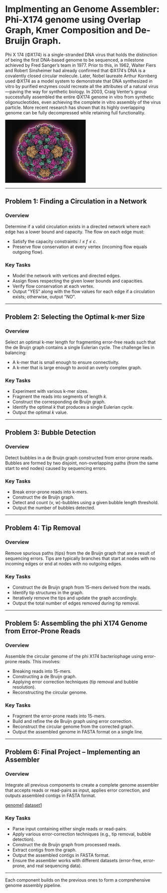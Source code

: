 # Implmenting an Genome Assembler: Phi-X174 genome using Overlap Graph, Kmer Composition and De-Bruijn Graph.

Phi X 174 (ΦX174) is a single-stranded DNA virus that holds the distinction of being the first DNA-based genome to be sequenced, a milestone achieved by Fred Sanger’s team in 1977. Prior to this, in 1962, Walter Fiers and Robert Sinsheimer had already confirmed that ΦX174’s DNA is a covalently closed circular molecule. Later, Nobel laureate Arthur Kornberg used ΦX174 as a model system to demonstrate that DNA synthesized in vitro by purified enzymes could recreate all the attributes of a natural virus—paving the way for synthetic biology. In 2003, Craig Venter’s group successfully assembled the entire ΦX174 genome in vitro from synthetic oligonucleotides, even achieving the complete in vitro assembly of the virus particle. More recent research has shown that its highly overlapping genome can be fully decompressed while retaining full functionality.

<img width="259" alt="default" src="https://github.com/nour29110/Genome-Assembly-via-de-Bruijn-Graphs/blob/main/week3_Assembly%20Faces%20Real%20Sequencing%20Data/Phi-X174.png">

---

## Problem 1: Finding a Circulation in a Network

### Overview
Determine if a valid circulation exists in a directed network where each edge has a lower bound and capacity. The flow on each edge must:
- Satisfy the capacity constraints: _l ≤ f ≤ c_.
- Preserve flow conservation at every vertex (incoming flow equals outgoing flow).

### Key Tasks
- Model the network with vertices and directed edges.
- Assign flows respecting the given lower bounds and capacities.
- Verify flow conservation at each vertex.
- Output "YES" along with the flow values for each edge if a circulation exists; otherwise, output "NO".

---

## Problem 2: Selecting the Optimal k-mer Size

### Overview
Select an optimal k-mer length for fragmenting error-free reads such that the de Bruijn graph contains a single Eulerian cycle. The challenge lies in balancing:
- A k-mer that is small enough to ensure connectivity.
- A k-mer that is large enough to avoid an overly complex graph.

### Key Tasks
- Experiment with various k-mer sizes.
- Fragment the reads into segments of length _k_.
- Construct the corresponding de Bruijn graph.
- Identify the optimal _k_ that produces a single Eulerian cycle.
- Output the optimal _k_ value.

---

## Problem 3: Bubble Detection

### Overview
Detect bubbles in a de Bruijn graph constructed from error-prone reads. Bubbles are formed by two disjoint, non-overlapping paths (from the same start to end nodes) caused by sequencing errors.

### Key Tasks
- Break error-prone reads into k-mers.
- Construct the de Bruijn graph.
- Detect and count (v, w)-bubbles using a given bubble length threshold.
- Output the number of bubbles detected.

---

## Problem 4: Tip Removal

### Overview
Remove spurious paths (tips) from the de Bruijn graph that are a result of sequencing errors. Tips are typically branches that start at nodes with no incoming edges or end at nodes with no outgoing edges.

### Key Tasks
- Construct the de Bruijn graph from 15-mers derived from the reads.
- Identify tip structures in the graph.
- Iteratively remove the tips and update the graph accordingly.
- Output the total number of edges removed during tip removal.

---

## Problem 5: Assembling the phi X174 Genome from Error-Prone Reads

### Overview
Assemble the circular genome of the phi X174 bacteriophage using error-prone reads. This involves:
- Breaking reads into 15-mers.
- Constructing a de Bruijn graph.
- Applying error correction techniques (tip removal and bubble resolution).
- Reconstructing the circular genome.

### Key Tasks
- Fragment the error-prone reads into 15-mers.
- Build and refine the de Bruijn graph using error correction.
- Reconstruct the circular genome from the corrected graph.
- Output the assembled genome in FASTA format on a single line.

---

## Problem 6: Final Project – Implementing an Assembler

### Overview
Integrate all previous components to create a complete genome assembler that accepts reads or read-pairs as input, applies error correction, and outputs assembled contigs in FASTA format.

[genome1](https://d3c33hcgiwev3.cloudfront.net/_c1223813227b2ecec3e60224e6f070e4_genome1.txt?Expires=1742601600&Signature=RSp~QY8booeetJuQMRpnwB28Pz637t-hZM6b-zkUdWW8E-So7XkE2HohOtfLi8~x4c7qkH0JUyV-9BS2KXBSN~8y-zOQGLeXMfKSIUMdpaYOxJ~WuuVRgvxrcnQwh41z53G0ymH9XyHXav3Y3a0XQnouRM3b9dFlXQjTj-MTzyc_&Key-Pair-Id=APKAJLTNE6QMUY6HBC5A)
[dataset1](https://d3c33hcgiwev3.cloudfront.net/_c1223813227b2ecec3e60224e6f070e4_dataset1.txt?Expires=1742601600&Signature=WTKAd-dbcO6rsNRn3hPtI5UKE-ePVg1KL5NGprVvhTe-Hru-cCZlGdaX1OXoyntYicuJCAs7s4W4rVRfx5ctiLYm7bpkiioLavctgN25mq3iA0XjKZ~XYrTov7m418r75y7McIsnuA5JKdtj26IbxlW1SKMrZ7qoQBArikLBAc4_&Key-Pair-Id=APKAJLTNE6QMUY6HBC5A)

### Key Tasks
- Parse input containing either single reads or read-pairs.
- Apply various error-correction techniques (e.g., tip removal, bubble detection).
- Construct the de Bruijn graph from processed reads.
- Extract contigs from the graph.
- Output the assembled contigs in FASTA format.
- Ensure the assembler works with different datasets (error-free, error-prone, and real sequencing data).

---

Each component builds on the previous ones to form a comprehensive genome assembly pipeline. 
